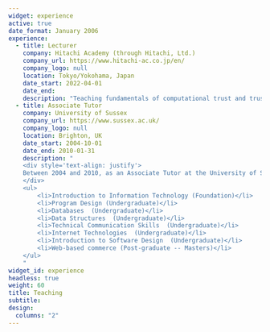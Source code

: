 ```yaml
---
widget: experience
active: true
date_format: January 2006
experience:
  - title: Lecturer
    company: Hitachi Academy (through Hitachi, Ltd.)
    company_url: https://www.hitachi-ac.co.jp/en/
    company_logo: null
    location: Tokyo/Yokohama, Japan
    date_start: 2022-04-01
    date_end: 
    description: "Teaching fundamentals of computational trust and trust systems to researchers from a number of disciplines."
  - title: Associate Tutor
    company: University of Sussex
    company_url: https://www.sussex.ac.uk/
    company_logo: null
    location: Brighton, UK
    date_start: 2004-10-01
    date_end: 2010-01-31
    description: "
    <div style='text-align: justify'>
    Between 2004 and 2010, as an Associate Tutor at the University of Sussex, I have had teaching duties in the following courses in the (erstwhile) Department of Informatics and in the Department of Engineering and Design. Duties as an Associate Tutor included laboratory supervision, marking, course design and occasional lecturing at the post-graduate level. Sometimes some of the undergraduate courses were taken by Masters students too.
    </div>
    <ul>
        <li>Introduction to Information Technology (Foundation)</li>
        <li>Program Design (Undergraduate)</li>
        <li>Databases  (Undergraduate)</li>
        <li>Data Structures  (Undergraduate)</li>
        <li>Technical Communication Skills  (Undergraduate)</li>
        <li>Internet Technologies  (Undergraduate)</li>
        <li>Introduction to Software Design  (Undergraduate)</li>
        <li>Web-based commerce (Post-graduate -- Masters)</li>
    </ul>    
    "
widget_id: experience
headless: true
weight: 60
title: Teaching
subtitle:
design:
  columns: "2"
---
```

